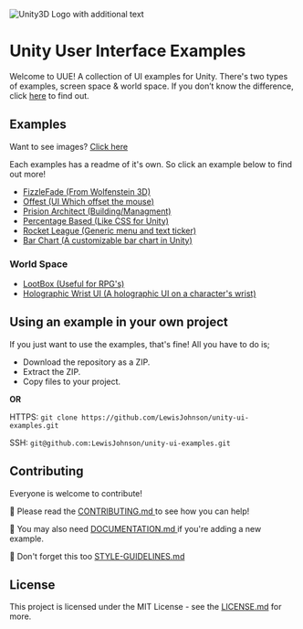 ![Unity3D Logo with additional text](https://raw.githubusercontent.com/LewisJohnson/unity-ui-examples/master/readme-image.jpg)

# Unity User Interface Examples
Welcome to UUE! A collection of UI examples for Unity. There's two types of examples, screen space & world space. If you don’t know the difference, click [here](https://docs.unity3d.com/Manual/UICanvas.html) to find out.

## Examples
Want to see images? [Click here](#examples-with-image)

Each examples has a readme of it's own. So click an example below to find out more!
- [FizzleFade (From Wolfenstein 3D)](/Assets/ScreenSpace/FizzleFade)
- [Offest (UI Which offset the mouse)](/Assets/ScreenSpace/Offset)
- [Prision Architect (Building/Managment)](/Assets/ScreenSpace/PrisionArchitect)
- [Percentage Based (Like CSS for Unity)](/Assets/ScreenSpace/PercentageBased)
- [Rocket League (Generic menu and text ticker)](/Assets/ScreenSpace/RocketLeague)
- [Bar Chart (A customizable bar chart in Unity)](/Assets/ScreenSpace/BarChart)

### World Space
- [LootBox (Useful for RPG's)](/Assets/WorldSpace/Lootbox)
- [Holographic Wrist UI (A holographic UI on a character's wrist)](/Assets/WorldSpace/HolographicWristUI)

## Using an example in your own project
If you just want to use the examples, that's fine! All you have to do is;
* Download the repository as a ZIP.
* Extract the ZIP.
* Copy files to your project.

**OR**

HTTPS: ``` git clone https://github.com/LewisJohnson/unity-ui-examples.git ```

SSH: ``` git@github.com:LewisJohnson/unity-ui-examples.git ```

## Contributing 
Everyone is welcome to contribute!

📕 Please read the [CONTRIBUTING.md
](./CONTRIBUTING.md) to see how you can help!

📃 You may also need [DOCUMENTATION.md
](./DOCUMENTATION.md) if you're adding a new example.

📃 Don't forget this too [STYLE-GUIDELINES.md](./STYLE-GUIDELINES.md)


## License
This project is licensed under the MIT License - see the [LICENSE.md](https://github.com/LewisJohnson/unity-ui-examples/blob/master/LICENSE) for more.
